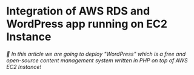 # Integration of AWS RDS and WordPress app running on EC2 Instance

###### :trident: In this article we are going to deploy "WordPress" which is a free and open-source content management system written in PHP on top of AWS EC2 Instance!

